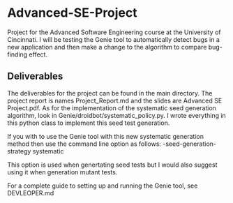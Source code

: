 # Advanced-SE-Project
Project for the Advanced Software Engineering course at the University of Cincinnati. I will be testing the Genie tool to automatically detect bugs in a new application and then make a change to the algorithm to compare bug-finding effect.

## Deliverables
The deliverables for the project can be found in the main directory. The project report is names Project_Report.md and the slides are Advanced SE Project.pdf. As for the implementation of the systematic seed generation algorithm, 
look in Genie/droidbot/systematic_policy.py. I wrote everything in this python class to implement this seed test generation.

If you with to use the Genie tool with this new systematic generation method then use the command line option as follows: -seed-generation-strategy systematic

This option is used when genertating seed tests but I would also suggest using it when generation mutant tests.

For a complete guide to setting up and running the Genie tool, see DEVLEOPER.md
